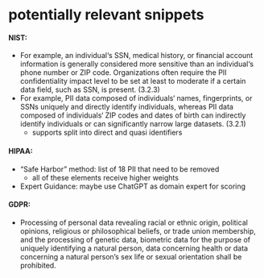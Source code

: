 # potentially relevant snippets
#### NIST:
- For example, an individual‘s SSN, medical history, or financial account information is generally considered more sensitive than an individual‘s phone number or ZIP code. Organizations often require the PII confidentiality impact level to be set at least to moderate if a certain data field, such as SSN, is present. (3.2.3)
- For example, PII data composed of individuals‘ names, fingerprints, or SSNs uniquely and directly identify individuals, whereas PII data composed of individuals‘ ZIP codes and dates of birth can indirectly identify individuals or can significantly narrow large datasets. (3.2.1)
  - supports split into direct and quasi identifiers


#### HIPAA:
- “Safe Harbor” method: list of 18 PII that need to be removed
  - all of these elements receive higher weights
- Expert Guidance: maybe use ChatGPT as domain expert for scoring


#### GDPR:
- Processing of personal data revealing racial or ethnic origin, political opinions, religious or philosophical beliefs, or trade union membership, and the processing of genetic data, biometric data for the purpose of uniquely identifying a natural person, data concerning health or data concerning a natural person’s sex life or sexual orientation shall be prohibited.



